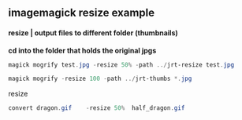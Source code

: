 ## imagemagick resize example

#### resize | output files to different folder (thumbnails)

**cd into the folder that holds the original jpgs**

```powershell
magick mogrify test.jpg -resize 50% -path ../jrt-resize test.jpg
```

```powershell
magick mogrify -resize 100 -path ../jrt-thumbs *.jpg
```

resize

```powershell
convert dragon.gif    -resize 50%  half_dragon.gif
```

